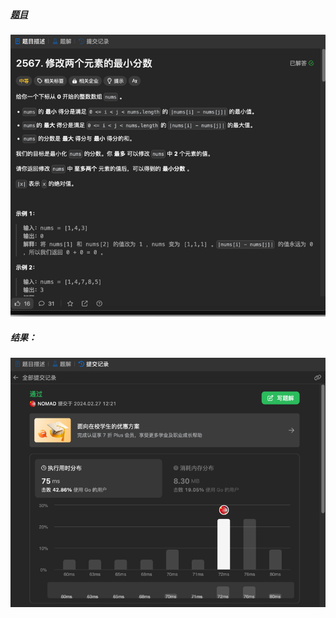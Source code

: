 ##### [题目](https://leetcode.cn/problems/minimum-score-by-changing-two-elements/description/)
![pic](img.png)
##### 结果：
![pic](result.png)